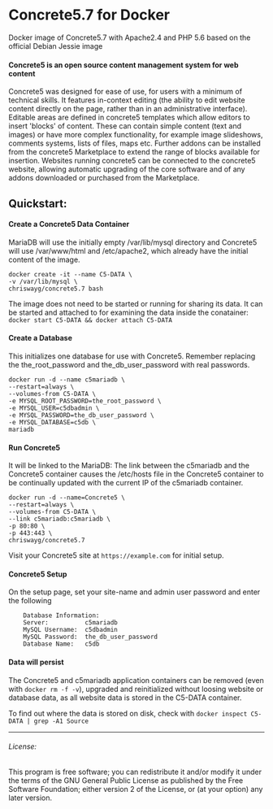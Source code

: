 # Concrete5.7 for Docker
Docker image of Concrete5.7 with Apache2.4 and PHP 5.6 based on the official Debian Jessie image

#### Concrete5 is an open source content management system for web content

Concrete5 was designed for ease of use, for users with a minimum of technical skills. It features in-context editing (the ability to edit website content directly on the page, rather than in an administrative interface). Editable areas are defined in concrete5 templates which allow editors to insert 'blocks' of content. These can contain simple content (text and images) or have more complex functionality, for example image slideshows, comments systems, lists of files, maps etc. Further addons can be installed from the concrete5 Marketplace to extend the range of blocks available for insertion. Websites running concrete5 can be connected to the concrete5 website, allowing automatic upgrading of the core software and of any addons downloaded or purchased from the Marketplace.

## Quickstart:

#### Create a Concrete5 Data Container 
MariaDB will use the initially empty /var/lib/mysql directory and Concrete5 will use /var/www/html and /etc/apache2, which already have the initial content of the image. 
```
docker create -it --name C5-DATA \
-v /var/lib/mysql \
chriswayg/concrete5.7 bash
```
The image does not need to be started or running for sharing its data. It can be started and attached to for examining the data inside the conatainer: ```docker start C5-DATA && docker attach C5-DATA```

#### Create a Database 
This initializes one database for use with Concrete5. Remember replacing the the_root_password and the_db_user_password with real passwords.
```
docker run -d --name c5mariadb \
--restart=always \
--volumes-from C5-DATA \
-e MYSQL_ROOT_PASSWORD=the_root_password \
-e MYSQL_USER=c5dbadmin \
-e MYSQL_PASSWORD=the_db_user_password \
-e MYSQL_DATABASE=c5db \
mariadb
```
#### Run Concrete5
It  will be linked to the MariaDB: The link between the c5mariadb and the Concrete5 container causes the /etc/hosts file in the Concrete5 container to be continually updated with the current IP of the c5mariadb container.
```
docker run -d --name=Concrete5 \
--restart=always \
--volumes-from C5-DATA \
--link c5mariadb:c5mariadb \
-p 80:80 \
-p 443:443 \
chriswayg/concrete5.7
```				   
Visit your Concrete5 site at ```https://example.com``` for initial setup.

#### Concrete5 Setup
On the setup page, set your site-name and admin user password and enter the following

		Database Information:
		Server:          c5mariadb
		MySQL Username:  c5dbadmin
		MySQL Password:  the_db_user_password
		Database Name:   c5db
#### Data will persist
The Concrete5 and c5mariadb application containers can be removed (even with ```docker rm -f -v```), upgraded and reinitialized without loosing website or database data, as all website data is stored in the C5-DATA container.

To find out where the data is stored on disk, check with ```docker inspect C5-DATA | grep -A1 Source```

---
###### License:
This program is free software; you can redistribute it and/or modify it under the terms of the GNU General Public License as published by the Free Software Foundation; either version 2 of the License, or (at your option) any later version.
